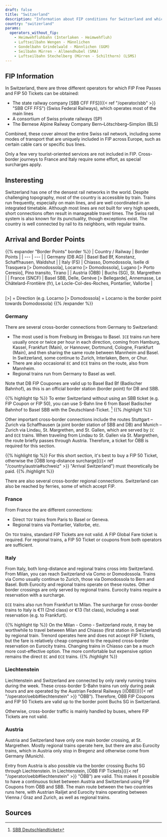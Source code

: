 ```yaml
---
draft: false
title: "Switzerland"
description: "Information about FIP conditions for Switzerland and which operators offer discounts."
country: "switzerland"
params:
  operators_without_fip:
    - Heimwehfluhbahn (Interlaken - Heimwehfluh)
    - Luftseilbahn Wengen - Männlichen
    - Gondelbahn Grindelwald - Männlichen (GGM)
    - Seilbahn Mürren - Allmendhubel (SMA)
    - Luftseilbahn Stechelberg (Mürren - Schilthorn) (LSMS)
---
```


## FIP Information

In Switzerland, there are three different operators for which FIP Free Passes and FIP 50 Tickets can be obtained:

- The state railway company [SBB CFF FFS]({{< ref "/operator/sbb" >}} "SBB CFF FFS") (Swiss Federal Railways), which operates most of the main lines
- A consortium of Swiss private railways (SP)
- The Bernese Alpine Railway Company Bern–Lötschberg–Simplon (BLS)

Combined, these cover almost the entire Swiss rail network, including some modes of transport that are uniquely included in FIP across Europe, such as certain cable cars or specific bus lines.

Only a few very tourist-oriented services are not included in FIP. Cross-border journeys to France and Italy require some effort, as special surcharges apply.

## Insteresting

Switzerland has one of the densest rail networks in the world. Despite challenging topography, most of the country is accessible by train. Trains run frequently, especially on main lines, and are well coordinated in an integrated timetable. Although most lines are not built for very high speeds, short connections often result in manageable travel times. The Swiss rail system is also known for its punctuality, though exceptions exist. The country is well connected by rail to its neighbors, with regular trains.

## Arrival and Border Points

{{% expander "Border Points" border %}}
| Country / Railway | Border Points |
| --- | --- |
| Germany (DB AG) | Basel Bad Bf, Konstanz, Schaffhausen, Waldshut |
| Italy (FS) | Chiasso, Domodossola, Iselle di Trasquera [> Domodossola], Locarno [> Domodossola], Lugano [> Porto Ceresio], Pino transito, Tirano |
| Austria (ÖBB) | Buchs (SG), St. Margrethen |
| France (SNCF) | Basel SBB, Delle, Genève [> Bellegarde], Annemasse, Le Châtelard-Frontière (fr), Le Locle-Col-des-Roches, Pontarlier, Vallorbe |

\
[>] = Direction (e.g. Locarno [> Domodossola] = Locarno is the border point towards Domodossola)
{{% /expander %}}

### Germany

There are several cross-border connections from Germany to Switzerland:

- The most used is from Freiburg im Breisgau to Basel. `ICE` trains run here usually once or twice per hour in each direction, coming from Hamburg, Kassel, Frankfurt (Main), or Hannover, Dortmund, Cologne, Frankfurt (Main), and then sharing the same route between Mannheim and Basel. In Switzerland, some continue to Zurich, Interlaken, Bern, or Chur.
- There are also occasional `EC` and `ECE` trains on the route, also from Mannheim.
- Regional trains run from Germany to Basel as well.

Note that DB FIP Coupones are valid up to Basel Bad Bf (Badischer Bahnhof), as this is an official border station (border point) for DB and SBB.

{{% highlight tip %}}
To enter Switzerland without using an SBB ticket (e.g. FIP Coupon or FIP 50), you can use S-Bahn line 6 from Basel Badischer Bahnhof to Basel SBB with the Deutschland-Ticket. [^1]
{{% /highlight %}}

Other important cross-border connections include the routes Stuttgart – Zurich via Schaffhausen (a joint border station of SBB and DB) and Munich – Zurich via Lindau, St. Margrethen, and St. Gallen, which are served by `IC` and `ECE` trains. When traveling from Lindau to St. Gallen via St. Margrethen, the route briefly passes through Austria. Therefore, a ticket for ÖBB is required for this section.

{{% highlight tip %}}
For this short section, it's best to buy a FIP 50 Ticket, otherwise the [ÖBB long-distance surcharge]({{< ref "/country/austria#schweiz" >}} "Arrival Switzerland") must theoretically be paid.
{{% /highlight %}}

There are also several cross-border regional connections. Switzerland can also be reached by ferries, some of which accept FIP.

### France

From France the are different connections:

- Direct `TGV` trains from Paris to Basel or Geneva.
- Regional trains via Pontarlier, Vallorbe, etc.

On `TGV` trains, standard FIP Tickets are not valid. A FIP Global Fare ticket is required. For regional trains, a FIP 50 Ticket or coupons from both operators are sufficient.

### Italy

From Italy, both long-distance and regional trains cross into Switzerland. From Milan, you can reach Switzerland via Como or Domodossola. Trains via Como usually continue to Zurich, those via Domodossola to Bern and Basel. Both Eurocity and regional trains operate on these routes. Other border crossings are only served by regional trains. Eurocity trains require a reservation with a surcharge.

`ECE` trains also run from Frankfurt to Milan. The surcharge for cross-border trains to Italy is €11 (2nd class) or €13 (1st class), including a seat reservation (e.g. to Frankfurt).

{{% highlight tip %}}
On the Milan - Como - Switzerland route, it may be worthwhile to travel between Milan and Chiasso (first station in Switzerland) by regional train. Trenord operates here and does not accept FIP Tickets, but the fare is relatively cheap compared to the required cross-border reservation on Eurocity trains. Changing trains in Chiasso can be a much more cost-effective option. The more comfortable but expensive option remains the direct `EC` and `ECE` trains.
{{% /highlight %}}

### Liechtenstein

Liechtenstein and Switzerland are connected by only rarely running trains during the week. These cross-border S-Bahn trains run only during peak hours and are operated by the Austrian Federal Railways [(ÖBB)]({{< ref "/operator/oebb#liechtenstein" >}} "ÖBB"). Therefore, ÖBB FIP Coupons and FIP 50 Tickets are valid up to the border point Buchs SG in Switzerland.

Otherwise, cross-border traffic is mainly handled by buses, where FIP Tickets are not valid.

### Austria

Austria and Switzerland have only one main border crossing, at St. Margrethen. Mostly regional trains operate here, but there are also Eurocity trains, which in Austria only stop in Bregenz and otherwise come from Germany (Munich).

Entry from Austria is also possible via the border crossing Buchs SG through Liechtenstein. In Liechtenstein, [ÖBB FIP Tickets]({{< ref "/operator/oebb#liechtenstein" >}} "ÖBB") are valid. This makes it possible to have a continuous ticket between Austria and Switzerland using FIP Coupons from ÖBB and SBB. The main route between the two countries runs here, with Austrian Railjet and Eurocity trains operating between Vienna / Graz and Zurich, as well as regional trains.

## Sources

[^1]: [SBB Deutschlandticket](https://www.sbb-deutschland.de/gilt-das-deutschlandticket-auf-unseren-strecken/)
